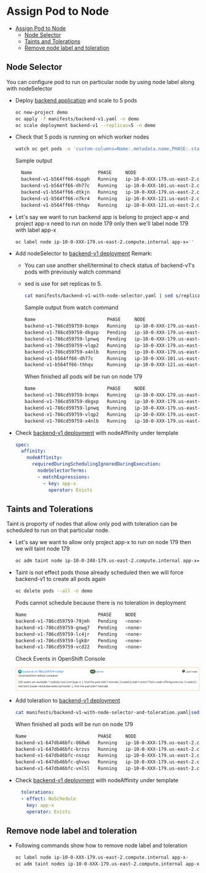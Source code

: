 # Assign Pod to Node
- [Assign Pod to Node](#assign-pod-to-node)
  - [Node Selector](#node-selector)
  - [Taints and Tolerations](#taints-and-tolerations)
  - [Remove node label and toleration](#remove-node-label-and-toleration)

## Node Selector

You can configure pod to run on particular node by using node label along with nodeSelector 

- Deploy [backend application](manifests/backend-v1.yaml) and scale to 5 pods
  
  ```bash
  oc new-project demo
  oc apply -f manifests/backend-v1.yaml -n demo
  oc scale deployment backend-v1 --replicas=5 -n demo
  ```
- Check that 5 pods is running on which worker nodes
  
  ```bash
  watch oc get pods -o 'custom-columns=Name:.metadata.name,PHASE:.status.phase,NODE:.spec.nodeName' -n demo
  ```
  
  Sample output

  ```bash
    Name                        PHASE     NODE
    backend-v1-b564ff66-6spph   Running   ip-10-0-XXX-179.us-east-2.compute.internal
    backend-v1-b564ff66-dh77c   Running   ip-10-0-XXX-101.us-east-2.compute.internal
    backend-v1-b564ff66-dtkjn   Running   ip-10-0-XXX-179.us-east-2.compute.internal
    backend-v1-b564ff66-n7kr4   Running   ip-10-0-XXX-121.us-east-2.compute.internal
    backend-v1-b564ff66-thhqv   Running   ip-10-0-XXX-121.us-east-2.compute.internal
  ```

- Let's say we want to run backend app is belong to project app-x and project app-x need to run on node 179 only then we'll label node 179 with label app-x

  ```bash
  oc label node ip-10-0-XXX-179.us-east-2.compute.internal app-x=''
  ```

- Add nodeSelector to [backend-v1 deployment](manifests/backend-v1-with-node-selector.yaml)
  Remark:
  - You can use another shell/terminal to check status of backend-v1's pods with previously watch command
  - sed is use for set replicas to 5.

    ```bash
    cat manifests/backend-v1-with-node-selector.yaml | sed s/replicas:\ 1/replicas:\ 5/g | oc apply -n demo -f -
    ```

    Sample output from watch command

    ```bash
    Name                          PHASE     NODE
    backend-v1-786cd59759-bcmpx   Running   ip-10-0-XXX-179.us-east-2.compute.internal
    backend-v1-786cd59759-dkgxp   Pending   ip-10-0-XXX-179.us-east-2.compute.internal
    backend-v1-786cd59759-lpnwq   Pending   ip-10-0-XXX-179.us-east-2.compute.internal
    backend-v1-786cd59759-vlqp2   Running   ip-10-0-XXX-179.us-east-2.compute.internal
    backend-v1-786cd59759-x4nlb   Running   ip-10-0-XXX-179.us-east-2.compute.internal
    backend-v1-b564ff66-dh77c     Running   ip-10-0-XXX-101.us-east-2.compute.internal
    backend-v1-b564ff66-thhqv     Running   ip-10-0-XXX-121.us-east-2.compute.internal
    ```

    When finished all pods will be run on node 179

    ```bash
    Name                          PHASE     NODE
    backend-v1-786cd59759-bcmpx   Running   ip-10-0-XXX-179.us-east-2.compute.internal
    backend-v1-786cd59759-dkgxp   Running   ip-10-0-XXX-179.us-east-2.compute.internal
    backend-v1-786cd59759-lpnwq   Running   ip-10-0-XXX-179.us-east-2.compute.internal
    backend-v1-786cd59759-vlqp2   Running   ip-10-0-XXX-179.us-east-2.compute.internal
    backend-v1-786cd59759-x4nlb   Running   ip-10-0-XXX-179.us-east-2.compute.internal
    ```

- Check [backend-v1 deployment](manifests/backend-v1-with-node-selector.yaml) with nodeAffinity under template

    ```yaml
    spec:
      affinity:
        nodeAffinity:
          requiredDuringSchedulingIgnoredDuringExecution:
            nodeSelectorTerms:
            - matchExpressions:
              - key: app-x
                operator: Exists
    ```

## Taints and Tolerations

Taint is proporty of nodes that allow only pod with toleration can be scheduled to run on that particular node.

- Let's say we want to allow only project app-x to run on node 179 then we will taint node 179

  ```bash
  oc adm taint node ip-10-0-248-179.us-east-2.compute.internal app-x='':NoSchedule
  ```

- Taint is not effect pods those already scheduled then we will force backend-v1 to create all pods again
  
  ```bash
  oc delete pods --all -n demo
  ```

  Pods cannot schedule because there is no toleration in deployment
 
  ```bash
  Name                          PHASE     NODE
  backend-v1-786cd59759-79jmh   Pending   <none>
  backend-v1-786cd59759-gnwg7   Pending   <none>
  backend-v1-786cd59759-lc4jr   Pending   <none>
  backend-v1-786cd59759-lgk8r   Pending   <none>
  backend-v1-786cd59759-vcd22   Pending   <none>
  ```

  Check Events in OpenShift Console

  ![](images/pod-cannot-schedule-because-taint.png)
 
- Add toleration to [backend-v1 deployment](manifests/backend-v1-with-node-selector-and-toleration.yaml)

  ```bash
  cat manifests/backend-v1-with-node-selector-and-toleration.yaml|sed s/replicas:\ 1/replicas:\ 5/g | oc apply -n demo -f -
  ```

  When finished all pods will be run on node 179

  ```bash
  Name                          PHASE     NODE
  backend-v1-647db46bfc-868w6   Running   ip-10-0-XXX-179.us-east-2.compute.internal
  backend-v1-647db46bfc-krzvs   Running   ip-10-0-XXX-179.us-east-2.compute.internal
  backend-v1-647db46bfc-nssqz   Running   ip-10-0-XXX-179.us-east-2.compute.internal
  backend-v1-647db46bfc-qhvws   Running   ip-10-0-XXX-179.us-east-2.compute.internal
  backend-v1-647db46bfc-vnl5l   Running   ip-10-0-XXX-179.us-east-2.compute.internal
  ```

- Check [backend-v1 deployment](manifests/backend-v1-with-node-selector-and-toleration.yaml) with nodeAffinity under template

    ```yaml
      tolerations:
      - effect: NoSchedule
        key: app-x
        operator: Exists
    ```

## Remove node label and toleration

- Following commands show how to remove node label and toleration

  ```bash
  oc label node ip-10-0-XXX-179.us-east-2.compute.internal app-x-
  oc adm taint nodes ip-10-0-XXX-179.us-east-2.compute.internal app-x='':NoSchedule-
  ```
